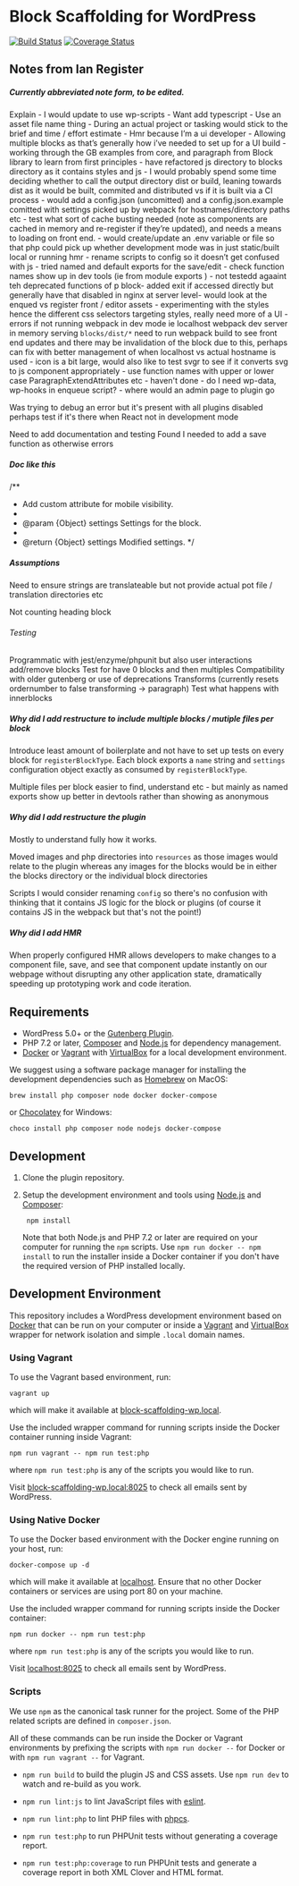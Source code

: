 # Block Scaffolding for WordPress

[![Build Status](https://travis-ci.com/xwp/block-scaffolding-wp.svg?branch=master)](https://travis-ci.com/xwp/block-scaffolding-wp)
[![Coverage Status](https://coveralls.io/repos/github/xwp/block-scaffolding-wp/badge.svg?branch=master)](https://coveralls.io/github/xwp/block-scaffolding-wp?branch=master)

## Notes from Ian Register

##### Currently abbreviated note form, to be edited.

Explain - I would update to use wp-scripts - Want add typescript - Use an asset file name thing - During an actual project or tasking would stick to the brief and time / effort estimate - Hmr because I’m a ui developer - Allowing multiple blocks as that’s generally how i’ve needed to set up for a UI build - working through the GB examples from core, and paragraph from Block library to learn from first principles - have refactored js directory to blocks directory as it contains styles and js - I would probably spend some time deciding whether to call the output directory dist or build, leaning towards dist as it would be built, commited and distributed vs if it is built via a CI process - would add a config.json (uncomitted) and a config.json.example comitted with settings picked up by webpack for hostnames/directory paths etc - test what sort of cache busting needed (note as components are cached in memory and re-register if they’re updated), and needs a means to loading on front end. - would create/update an .env variable or file so that php could pick up whether development mode was in just static/built local or running hmr - rename scripts to config so it doesn’t get confused with js - tried named and default exports for the save/edit - check function names show up in dev tools (ie from module exports ) - not testedd agaaint teh deprecated functions of p block-  added exit if accessed directly but generally have that disabled in nginx at server level- would look at the enqued vs register front / editor assets - experimenting with the styles hence the different css selectors targeting styles, really need more of a UI - errors if not running webpack in dev mode ie localhost webpack dev server in memory serving `blocks/dist/*` need to run webpack build to see front end updates and there may be invalidation of the block due to this, perhaps can fix with better management of when localhost vs actual hostname is used - icon is a bit large, would also like to test svgr to see if it converts svg to js component appropriately - use function names with upper or lower case ParagraphExtendAttributes etc - haven't done - do I need wp-data, wp-hooks in enqueue script? - where would an admin page to plugin go

Was trying to debug an error but it's present with all plugins disabled perhaps test if it's there when React not in development mode

Need to add documentation and testing
Found I needed to add a save function as otherwise errors

##### Doc like this
/**
 * Add custom attribute for mobile visibility.
 *
 * @param {Object} settings Settings for the block.
 *
 * @return {Object} settings Modified settings.
 */
##### Assumptions
Need to ensure strings are translateable but not provide actual pot file / translation directories etc

Not counting heading block

###### Testing

Programmatic with jest/enzyme/phpunit but also user interactions add/remove blocks
Test for have 0 blocks and then multiples
Compatibility with older gutenberg or use of deprecations
Transforms (currently resets ordernumber to false transforming -> paragraph)
Test what happens with innerblocks

##### Why did I add restructure to include multiple blocks / mutiple files per block

Introduce least amount of boilerplate and not have to set up tests on every block for `registerBlockType`. Each block exports a `name` string and `settings` configuration object exactly as consumed by `registerBlockType`.

Multiple files per block easier to find, understand etc - but mainly as named exports show up better in devtools rather than showing as anonymous 

##### Why did I add restructure the plugin

Mostly to understand fully how it works.

Moved images and php directories into `resources` as those images would relate to the plugin whereas any images for the blocks would be in either the blocks directory or the individual block directories

Scripts I would consider renaming `config` so there's no confusion with thinking that it contains JS logic for the block or plugins (of course it contains JS in the webpack but that's not the point!)

##### Why did I add HMR

When properly configured HMR allows developers to make changes to a component file, save, and see that component update instantly on our webpage without disrupting any other application state, dramatically speeding up prototyping work and code iteration.

## Requirements

- WordPress 5.0+ or the [Gutenberg Plugin](https://wordpress.org/plugins/gutenberg/).
- PHP 7.2 or later, [Composer](https://getcomposer.org) and [Node.js](https://nodejs.org) for dependency management.
- [Docker](https://docs.docker.com/install/) or [Vagrant](https://www.vagrantup.com) with [VirtualBox](https://www.virtualbox.org) for a local development environment.

We suggest using a software package manager for installing the development dependencies such as [Homebrew](https://brew.sh) on MacOS:

	brew install php composer node docker docker-compose

or [Chocolatey](https://chocolatey.org) for Windows:

	choco install php composer node nodejs docker-compose


## Development

1. Clone the plugin repository.

2. Setup the development environment and tools using [Node.js](https://nodejs.org) and [Composer](https://getcomposer.org):

		npm install

	Note that both Node.js and PHP 7.2 or later are required on your computer for running the `npm` scripts. Use `npm run docker -- npm install` to run the installer inside a Docker container if you don't have the required version of PHP installed locally.

## Development Environment

This repository includes a WordPress development environment based on [Docker](https://docs.docker.com/install/) that can be run on your computer or inside a [Vagrant](https://www.vagrantup.com/) and [VirtualBox](https://www.virtualbox.org/) wrapper for network isolation and simple `.local` domain names.

### Using Vagrant

To use the Vagrant based environment, run:

	vagrant up

which will make it available at [block-scaffolding-wp.local](http://block-scaffolding-wp.local).

Use the included wrapper command for running scripts inside the Docker container running inside Vagrant:

	npm run vagrant -- npm run test:php

where `npm run test:php` is any of the scripts you would like to run.

Visit [block-scaffolding-wp.local:8025](http://block-scaffolding-wp.local:8025) to check all emails sent by WordPress.


### Using Native Docker

To use the Docker based environment with the Docker engine running on your host, run:

	docker-compose up -d

which will make it available at [localhost](http://localhost). Ensure that no other Docker containers or services are using port 80 on your machine. 

Use the included wrapper command for running scripts inside the Docker container:

	npm run docker -- npm run test:php

where `npm run test:php` is any of the scripts you would like to run.

Visit [localhost:8025](http://localhost:8025) to check all emails sent by WordPress.


### Scripts

We use `npm` as the canonical task runner for the project. Some of the PHP related scripts are defined in `composer.json`.

All of these commands can be run inside the Docker or Vagrant environments by prefixing the scripts with `npm run docker --` for Docker or with `npm run vagrant --` for Vagrant.

- `npm run build` to build the plugin JS and CSS assets. Use `npm run dev` to watch and re-build as you work.

- `npm run lint:js` to lint JavaScript files with [eslint](https://eslint.org/).

- `npm run lint:php` to lint PHP files with [phpcs](https://github.com/squizlabs/PHP_CodeSniffer).

- `npm run test:php` to run PHPUnit tests without generating a coverage report.

- `npm run test:php:coverage` to run PHPUnit tests and generate a coverage report in both XML Clover and HTML format.
